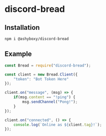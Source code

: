 # discord-bread

## Installation

```npm i @ashyboxy/discord-bread```


## Example

```js
const Bread = require("discord-bread");

const client = new Bread.Client({
    "token": "Bot Token Here"
});

client.on("message", (msg) => {
    if(msg.content == "!ping") {
        msg.sendChannel("Pong!");
    }
});

client.on("connected", () => {
    console.log(`Online as ${client.tag}!`);
});

```
